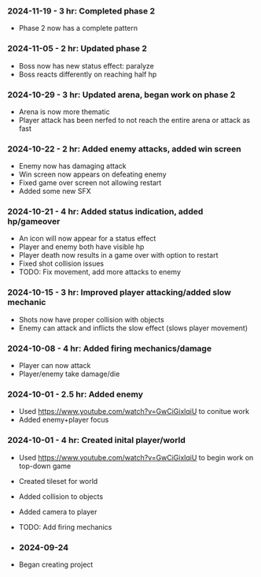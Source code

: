 ### 2024-11-19 - 3 hr: Completed phase 2
* Phase 2 now has a complete pattern

### 2024-11-05 - 2 hr: Updated phase 2
* Boss now has new status effect: paralyze
* Boss reacts differently on reaching half hp

### 2024-10-29 - 3 hr: Updated arena, began work on phase 2
* Arena is now more thematic
* Player attack has been nerfed to not reach the entire arena or attack as fast

### 2024-10-22 - 2 hr: Added enemy attacks, added win screen
* Enemy now has damaging attack
* Win screen now appears on defeating enemy
* Fixed game over screen not allowing restart
* Added some new SFX

### 2024-10-21 - 4 hr: Added status indication, added hp/gameover
* An icon will now appear for a status effect
* Player and enemy both have visible hp
* Player death now results in a game over with option to restart
* Fixed shot collision issues
* TODO: Fix movement, add more attacks to enemy

### 2024-10-15 - 3 hr: Improved player attacking/added slow mechanic
* Shots now have proper collision with objects
* Enemy can attack and inflicts the slow effect (slows player movement)

### 2024-10-08 - 4 hr: Added firing mechanics/damage
* Player can now attack
* Player/enemy take damage/die

### 2024-10-01 - 2.5 hr: Added enemy
* Used https://www.youtube.com/watch?v=GwCiGixlqiU to conitue work
* Added enemy+player focus

### 2024-10-01 - 4 hr: Created inital player/world
* Used https://www.youtube.com/watch?v=GwCiGixlqiU to begin work on top-down game
* Created tileset for world
* Added collision to objects
* Added camera to player
* TODO: Add firing mechanics

* ### 2024-09-24
* Began creating project
